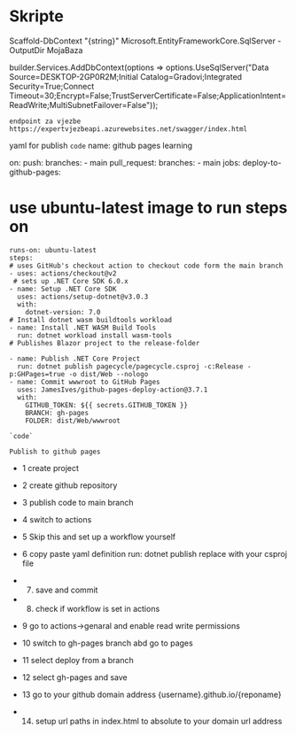# Skripte

Scaffold-DbContext "{string}" Microsoft.EntityFrameworkCore.SqlServer -OutputDir MojaBaza


builder.Services.AddDbContext<GradoviContext>(options =>
    options.UseSqlServer("Data Source=DESKTOP-2GP0R2M;Initial Catalog=Gradovi;Integrated Security=True;Connect Timeout=30;Encrypt=False;TrustServerCertificate=False;ApplicationIntent=ReadWrite;MultiSubnetFailover=False"));
    
    
    endpoint za vjezbe
    https://expertvjezbeapi.azurewebsites.net/swagger/index.html



yaml for publish
`code`
name: github pages learning

on:
  push:
    branches:
      - main
  pull_request:
    branches:
      - main
jobs:
  deploy-to-github-pages:
  # use ubuntu-latest image to run steps on
    runs-on: ubuntu-latest
    steps:
    # uses GitHub's checkout action to checkout code form the main branch
    - uses: actions/checkout@v2
     # sets up .NET Core SDK 6.0.x
    - name: Setup .NET Core SDK
      uses: actions/setup-dotnet@v3.0.3
      with:
        dotnet-version: 7.0
    # Install dotnet wasm buildtools workload
    - name: Install .NET WASM Build Tools
      run: dotnet workload install wasm-tools
    # Publishes Blazor project to the release-folder

    - name: Publish .NET Core Project
      run: dotnet publish pagecycle/pagecycle.csproj -c:Release -p:GHPages=true -o dist/Web --nologo
    - name: Commit wwwroot to GitHub Pages
      uses: JamesIves/github-pages-deploy-action@3.7.1
      with:
        GITHUB_TOKEN: ${{ secrets.GITHUB_TOKEN }}
        BRANCH: gh-pages
        FOLDER: dist/Web/wwwroot
    
    `code`
    
    Publish to github pages
- 1 create project
- 2 create github repository
- 3 publish code to main branch
- 4 switch to actions
- 5 Skip this and set up a workflow yourself 
- 6 copy paste yaml definition
 run: dotnet publish replace with your csproj file
- 7. save and commit
- 8. check if workflow is set in actions
- 9 go to actions->genaral and enable read write permissions

- 10 switch to gh-pages branch abd go to pages
- 11 select deploy from a branch
- 12 select gh-pages and save
- 13 go to your github domain address {username}.github.io/{reponame}
- 14. setup url paths in index.html to absolute to your domain url address
